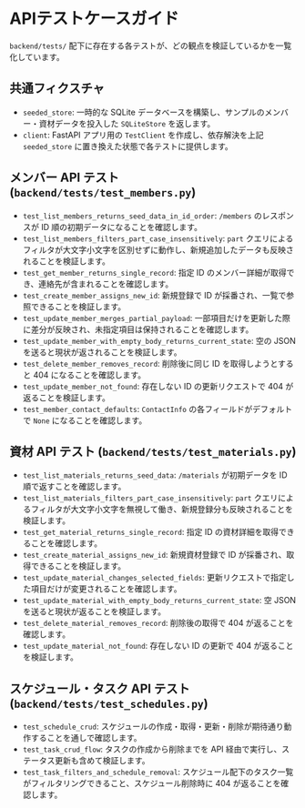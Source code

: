 # APIテストケースガイド

`backend/tests/` 配下に存在する各テストが、どの観点を検証しているかを一覧化しています。

## 共通フィクスチャ
- `seeded_store`: 一時的な SQLite データベースを構築し、サンプルのメンバー・資材データを投入した `SQLiteStore` を返します。
- `client`: FastAPI アプリ用の `TestClient` を作成し、依存解決を上記 `seeded_store` に置き換えた状態で各テストに提供します。

## メンバー API テスト (`backend/tests/test_members.py`)
- `test_list_members_returns_seed_data_in_id_order`: `/members` のレスポンスが ID 順の初期データになることを確認します。
- `test_list_members_filters_part_case_insensitively`: `part` クエリによるフィルタが大文字小文字を区別せずに動作し、新規追加したデータも反映されることを検証します。
- `test_get_member_returns_single_record`: 指定 ID のメンバー詳細が取得でき、連絡先が含まれることを確認します。
- `test_create_member_assigns_new_id`: 新規登録で ID が採番され、一覧で参照できることを検証します。
- `test_update_member_merges_partial_payload`: 一部項目だけを更新した際に差分が反映され、未指定項目は保持されることを確認します。
- `test_update_member_with_empty_body_returns_current_state`: 空の JSON を送ると現状が返されることを検証します。
- `test_delete_member_removes_record`: 削除後に同じ ID を取得しようとすると 404 になることを確認します。
- `test_update_member_not_found`: 存在しない ID の更新リクエストで 404 が返ることを検証します。
- `test_member_contact_defaults`: `ContactInfo` の各フィールドがデフォルトで `None` になることを確認します。

## 資材 API テスト (`backend/tests/test_materials.py`)
- `test_list_materials_returns_seed_data`: `/materials` が初期データを ID 順で返すことを確認します。
- `test_list_materials_filters_part_case_insensitively`: `part` クエリによるフィルタが大文字小文字を無視して働き、新規登録分も反映されることを検証します。
- `test_get_material_returns_single_record`: 指定 ID の資材詳細を取得できることを確認します。
- `test_create_material_assigns_new_id`: 新規資材登録で ID が採番され、取得できることを検証します。
- `test_update_material_changes_selected_fields`: 更新リクエストで指定した項目だけが変更されることを確認します。
- `test_update_material_with_empty_body_returns_current_state`: 空 JSON を送ると現状が返ることを検証します。
- `test_delete_material_removes_record`: 削除後の取得で 404 が返ることを確認します。
- `test_update_material_not_found`: 存在しない ID の更新で 404 が返ることを検証します。

## スケジュール・タスク API テスト (`backend/tests/test_schedules.py`)
- `test_schedule_crud`: スケジュールの作成・取得・更新・削除が期待通り動作することを通しで確認します。
- `test_task_crud_flow`: タスクの作成から削除までを API 経由で実行し、ステータス更新も含めて検証します。
- `test_task_filters_and_schedule_removal`: スケジュール配下のタスク一覧がフィルタリングできること、スケジュール削除時に 404 が返ることを確認します。
